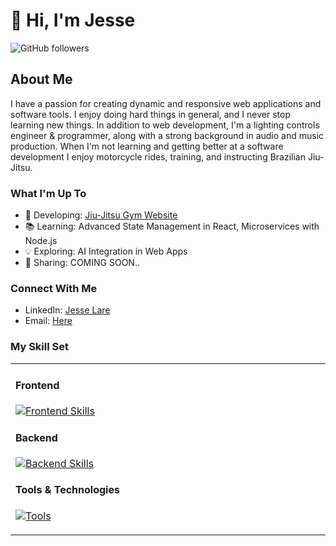 # 🤘 Hi, I'm Jesse

![GitHub followers](https://img.shields.io/github/followers/SideControlJS?style=social)

## About Me
I have a passion for creating dynamic and responsive web applications and software tools. I enjoy doing hard things in general, and I never stop learning new things. In addition to web development, I'm a lighting controls engineer & programmer, along with a strong background in audio and music production. When I'm not learning and getting better at a software development I enjoy motorcycle rides, training, and instructing Brazilian Jiu-Jitsu. 


### What I'm Up To
- 🔧 Developing: [Jiu-Jitsu Gym Website](https://github.com/SideControlJS/Jiu-Jitsu-Website-v1.0)
- 📚 Learning: Advanced State Management in React, Microservices with Node.js
- 💡 Exploring: AI Integration in Web Apps
- 📢 Sharing: COMING SOON..

### Connect With Me
- LinkedIn: [Jesse Lare](www.linkedin.com/in/jesselare)
- Email: [Here](mailto:twelvedust@outlook.com)

### My Skill Set
<table><tr><td valign="top" width="33%">

#### Frontend  
[![Frontend Skills](https://skillicons.dev/icons?i=html,css,bootstrap,js,react,vite,tailwind,jquery,babel&perline=10)](https://skillicons.dev)

#### Backend  
[![Backend Skills](https://skillicons.dev/icons?i=nodejs,express,mongodb,mysql&perline=10)](https://skillicons.dev)

#### Tools & Technologies  
[![Tools](https://skillicons.dev/icons?i=git,bash,visualstudio,github,netlify,postman,md,githubactions,gitlab,graphql,heroku,jest,lua&perline=10)](https://skillicons.dev)


